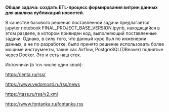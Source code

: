 **Общая задача: создать ETL-процесс формирования витрин данных для анализа публикаций новостей.**

В качестве базового решения поставленной задачи предлагается jupyter notebook FINAL_PROJECT_BASE_VERSION.ipynb, 
находящийся в этом разделе, в котором привиден код, выполняющий поставленные задачи. 
Однако, в силу того, что данный курс был по инженерии данных, а не по разработке, было принято 
решение использовать более мощные инструменты, такие как Airflow, PostgreSQL(DBeaver) поднятые через Docker.
Это и есть наш стек.

Источники (в точ числе один свой):

https://lenta.ru/rss/

https://www.vedomosti.ru/rss/news

https://tass.ru/rss/v2.xml

https://www.fontanka.ru/fontanka.rss
